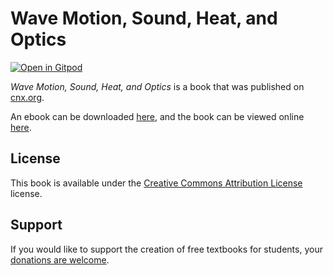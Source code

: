 # Wave Motion, Sound, Heat, and Optics

[![Open in Gitpod](https://gitpod.io/button/open-in-gitpod.svg)](https://gitpod.io/from-referrer/)

_Wave Motion, Sound, Heat, and Optics_ is a book that was published on [cnx.org](https://cnx.org/).

An ebook can be downloaded [here](https://github.com/cnx-user-books/cnxbook-wave-motion-sound-heat-and-optics/releases/latest), and the book can be viewed online [here](https://github.com/cnx-user-books/cnxbook-wave-motion-sound-heat-and-optics/releases/latest).

## License
This book is available under the [Creative Commons Attribution License](./LICENSE) license.

## Support
If you would like to support the creation of free textbooks for students, your [donations are welcome](https://riceconnect.rice.edu/donation/support-openstax-banner).
